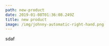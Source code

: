 ```yaml
---
path: new-product
date: 2019-01-08T01:36:08.249Z
title: new product
image: /img/johnny-automatic-right-hand.png
---
```

sdaf
